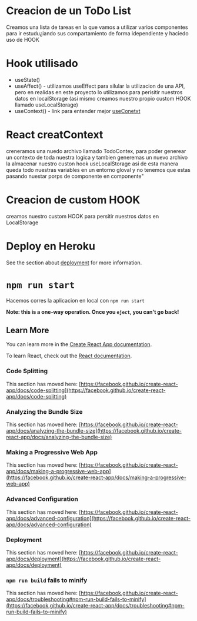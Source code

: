 # Creacion de un ToDo List

Creamos una lista de tareas en la que vamos a utilizar varios componentes para ir estudu¿iando sus compartamiento de forma idependiente y haciedo uso de HOOK

# Hook utilisado

- useState()
- useAffect() - utilizamos useEffect para silular la utilizacion de una API, pero en realidas en este proyecto lo utilizamos para perisitir nuestros datos en localStorage (asi mismo creamos nuestro propio custom HOOK llamado useLocalStorage)
- useContext() - link para entender mejor [useConetxt](https://dmitripavlutin.com/react-context-and-usecontext/)

# React creatContext
creneramos una nuedo archivo llamado TodoContex, para poder generear un contexto de toda nuestra logica y tambien generemas un nuevo archivo la almacenar nuestro custon hook useLocalStorage asi de esta manera queda todo nuestras variables en un entorno gloval y 
no tenemos que estas pasando nuestar porps de componente en componente"

# Creacion de custom HOOK 
creamos nuestro custom HOOK para persitir nuestros datos en LocalStorage 


# Deploy en Heroku
See the section about [deployment](https://facebook.github.io/create-react-app/docs/deployment) for more information.

# `npm run start`

 Hacemos corres la aplicacion en local con `npm run start`

**Note: this is a one-way operation. Once you `eject`, you can't go back!**


## Learn More

You can learn more in the [Create React App documentation](https://facebook.github.io/create-react-app/docs/getting-started).

To learn React, check out the [React documentation](https://reactjs.org/).

### Code Splitting

This section has moved here: [https://facebook.github.io/create-react-app/docs/code-splitting](https://facebook.github.io/create-react-app/docs/code-splitting)

### Analyzing the Bundle Size

This section has moved here: [https://facebook.github.io/create-react-app/docs/analyzing-the-bundle-size](https://facebook.github.io/create-react-app/docs/analyzing-the-bundle-size)

### Making a Progressive Web App

This section has moved here: [https://facebook.github.io/create-react-app/docs/making-a-progressive-web-app](https://facebook.github.io/create-react-app/docs/making-a-progressive-web-app)

### Advanced Configuration

This section has moved here: [https://facebook.github.io/create-react-app/docs/advanced-configuration](https://facebook.github.io/create-react-app/docs/advanced-configuration)

### Deployment

This section has moved here: [https://facebook.github.io/create-react-app/docs/deployment](https://facebook.github.io/create-react-app/docs/deployment)

### `npm run build` fails to minify

This section has moved here: [https://facebook.github.io/create-react-app/docs/troubleshooting#npm-run-build-fails-to-minify](https://facebook.github.io/create-react-app/docs/troubleshooting#npm-run-build-fails-to-minify)
